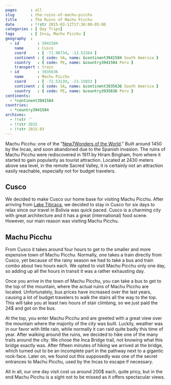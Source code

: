 ```yaml
---
pages      : all
slug       : the-ruins-of-machu-picchu
title      : The Ruins of Machu Picchu
date       : !!str 2015-03-12T17:30:00-05:00
categories : [ Day Trips]
tags       : [ Inca, Machu Picchu ]
geography  :
  - id        : 3941584
    name      : Cusco
    coord     : [ -71.96734, -13.52264 ]
    continent : { code: SA, name: &continent3941584 South America }
    country   : { code: PE, name: &country3941584 Peru }
    transport : train
  - id        : 3935636
    name      : Machu Picchu
    coord     : [ -72.53139, -13.15833 ]
    continent : { code: SA, name: &continent3935636 South America }
    country   : { code: PE, name: &country3935636 Peru }
continents:
  - *continent3941584
countries:
  - *country3941584
archives:
  - !!str ''
  - !!str 2015
  - !!str 2015-03
---
```


Machu Picchu: one of the ”[New7Wonders of the World](http://world.new7wonders.com/new7wonders-of-the-world-page/new7wonders-of-the-world/).” Built around 1450 by the Incas, and soon abandoned due to the Spanish invasion. The ruins of Machu Picchu were rediscovered in 1911 by Hiram Bingham, from where it started to gain popularity as tourist attraction. Located at 2430 meters above sea level, in the remote Sacred Valley, it is certainly not an attraction easily reachable, especially not for budget travelers.

## Cusco
We decided to make Cusco our home base for visiting Machu Picchu. After arriving from [Lake Titicaca](/blog/copacabana-and-lake-titicaca-en-route-to-peru.html), we decided to stay in Cusco for six days to relax since our travel in Bolivia was quick paced. Cusco is a charming city with great architecture and it has a great (international) food scene. However, our main reason was visiting Machu Picchu.

## Machu Picchu
From Cusco it takes around four hours to get to the smaller and more expensive town of Machu Picchu. Normally, one takes a train directly from Cusco, yet because of the rainy season we had to take a bus and train combo about two hours each. We opted to visit Machu Picchu only one day, so adding up all the hours in transit it was a rather exhausting day.

Once you arrive in the town of Machu Picchu, you can take a bus to get to the top of the mountain, where the actual ruins of Machu Picchu are located. Unfortunately, bus prices have increased over the last years, causing a lot of budget travelers to walk the stairs all the way to the top. This will take you at least two hours of stair climbing, so we just paid the 24$ and got on the bus.

At the top, you enter Machu Picchu and are greeted with a great view over the mountain where the majority of the city was built. Luckily, weather was in our favor with little rain, while normally it can raid quite badly this time of year. After walking around the ruins, we decided to hike one of the many trails around the city. We chose the Inca Bridge trail, not knowing what this bridge exactly was. After fifteen minutes of hiking we arrived at the bridge, which turned out to be an incomplete part in the pathway next to a gigantic rock-face. Later on, we found out this supposedly was one of the secret entrances to Machu Picchu, used by the Incas to escape if necessary.

All in all, our one day visit cost us around 200$ each, quite pricy, but in the end Machu Picchu is a sight not to be missed as it offers spectacular views.